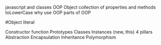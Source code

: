 javascript and classes
OOP
Object
collection of properties and methods
toLowerCase
why use OOP
parts of OOP

#Object literal

Constructor function
Prototypes
Classes
Instances (new, this)
4 pillars
Abstraction Encapsulation Inheritance Polymorphism